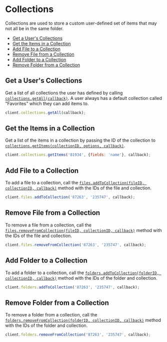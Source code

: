 Collections
===========

Collections are used to store a custom user-defined set of items that may not
all be in the same folder.

<!-- START doctoc generated TOC please keep comment here to allow auto update -->
<!-- DON'T EDIT THIS SECTION, INSTEAD RE-RUN doctoc TO UPDATE -->


- [Get a User's Collections](#get-a-users-collections)
- [Get the Items in a Collection](#get-the-items-in-a-collection)
- [Add File to a Collection](#add-file-to-a-collection)
- [Remove File from a Collection](#remove-file-from-a-collection)
- [Add Folder to a Collection](#add-folder-to-a-collection)
- [Remove Folder from a Collection](#remove-folder-from-a-collection)

<!-- END doctoc generated TOC please keep comment here to allow auto update -->

Get a User's Collections
------------------------

Get a list of all collections the user has defined by calling [`collections.getAll(callback)`](http://opensource.box.com/box-node-sdk/jsdoc/Collections.html#getAll).
A user always has a default collection called "Favorites" which they can add
items to.

```js
client.collections.getAll(callback);
```

Get the Items in a Collection
-----------------------------

Get a list of the items in a collection by passing the ID of the collection to
[`collections.getItems(collectionID, options, callback)`](http://opensource.box.com/box-node-sdk/jsdoc/Collections.html#getItems).

```js
client.collections.getItems('81934', {fields: 'name'}, callback);
```

Add File to a Collection
------------------------

To add a file to a collection, call the
[`files.addToCollection(fileID, collectionID, callback)`](http://opensource.box.com/box-node-sdk/jsdoc/Files.html#addToCollection)
method with the IDs of the file and collection.

```js
client.files.addToCollection('87263', '235747', callback);
```

Remove File from a Collection
-----------------------------

To remove a file from a collection, call the
[`files.removeFromCollection(fileID, collectionID, callback)`](http://opensource.box.com/box-node-sdk/jsdoc/Files.html#removeFromCollection)
method with the IDs of the file and collection.

```js
client.files.removeFromCollection('87263', '235747', callback);
```

Add Folder to a Collection
--------------------------

To add a folder to a collection, call the
[`folders.addToCollection(folderID, collectionID, callback)`](http://opensource.box.com/box-node-sdk/jsdoc/Folders.html#addToCollection)
method with the IDs of the folder and collection.

```js
client.folders.addToCollection('87263', '235747', callback);
```

Remove Folder from a Collection
-------------------------------

To remove a folder from a collection, call the
[`folders.removeFromCollection(folderID, collectionID, callback)`](http://opensource.box.com/box-node-sdk/jsdoc/Folders.html#removeFromCollection)
method with the IDs of the folder and collection.

```js
client.folders.removeFromCollection('87263', '235747', callback);
```
